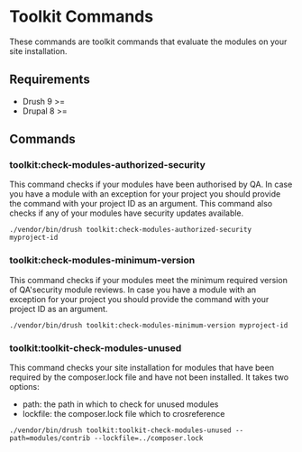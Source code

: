 # Toolkit Commands

These commands are toolkit commands that evaluate the modules on your site
installation.

## Requirements
- Drush 9 >=
- Drupal 8 >=

## Commands

### toolkit:check-modules-authorized-security

This command checks if your modules have been authorised by QA. In case you have
a module with an exception for your project you should provide the command with
your project ID as an argument. This command also checks if any of your modules
have security updates available.

`./vendor/bin/drush toolkit:check-modules-authorized-security myproject-id`

### toolkit:check-modules-minimum-version

This command checks if your modules meet the minimum required version of QA'security
module reviews. In case you have a module with an exception for your project you
should provide the command with your project ID as an argument.

`./vendor/bin/drush toolkit:check-modules-minimum-version myproject-id`

### toolkit:toolkit-check-modules-unused

This command checks your site installation for modules that have been required
by the composer.lock file and have not been installed. It takes two options:
- path: the path in which to check for unused modules
- lockfile: the composer.lock file which to crosreference

`./vendor/bin/drush toolkit:toolkit-check-modules-unused --path=modules/contrib --lockfile=../composer.lock`